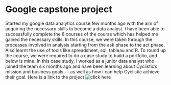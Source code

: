 # Google capstone project
Started my google data analytics course few months ago with the aim of acquiring the necessary skills to become a data analyst. I have been able to successfully complete the 8 courses of the course which has helped me gained the necessary skills. In this course, we were taken through the processes involved in analysis starting from the ask phase to the act phase. Also learnt the use of tools like spreadsheet, sql, tableau and R.
To round up the course, we were required to do a case study to build a portfolio, and below is mine.
In this case study, I worked as a junior data analyst who joined the team six months ago and have been learning about Cyclistic’s mission and business goals — as well as how I can help Cyclistic achieve their goal. 
Here is a link to the project ![click here](https://github.com/MariamAdekanye/Cyclistic-Google-Project/blob/main/Google%20capstone%20project.Rmd)
